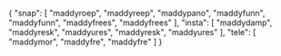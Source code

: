 {
  "snap": [
    "maddyroep",
    "maddyreep",
    "maddypano",
    "maddyfunn",
    "maddyfunn",
    "maddyfrees",
    "maddyfrees"
  ],
  "insta": [
    "maddydamp",
    "maddyresk",
    "maddyures",
    "maddyresk",
    "maddyures"
  ],
  "tele": [
    "maddymor",
    "maddyfre",
    "maddyfre"
  ]
}
